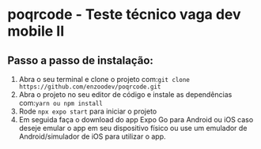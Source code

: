 # poqrcode - Teste técnico vaga dev mobile II

## Passo a passo de instalação:

1. Abra o seu terminal e clone o projeto com:`git clone https://github.com/enzoodev/poqrcode.git`
2. Abra o projeto no seu editor de código e instale as dependências com:`yarn ou npm install`
3. Rode `npx expo start` para iniciar o projeto
4. Em seguida faça o download do app Expo Go para Android ou iOS caso deseje emular o app em seu dispositivo físico ou use um emulador de Android/simulador de iOS para utilizar o app.
